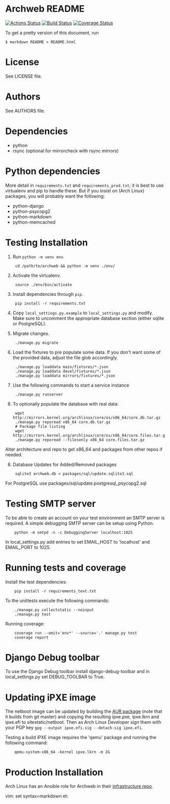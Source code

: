 # Archweb README

[![Actions Status](https://github.com/archlinux/archweb/workflows/Github-Actions/badge.svg)](https://github.com/archlinux/archweb/actions)
[![Build Status](https://travis-ci.com/archlinux/archweb.svg?branch=master)](https://travis-ci.com/archlinux/archweb)
[![Coverage Status](https://coveralls.io/repos/github/archlinux/archweb/badge.svg?branch=master)](https://coveralls.io/github/archlinux/archweb?branch=master)

To get a pretty version of this document, run

    $ markdown README > README.html

# License

See LICENSE file.

# Authors

See AUTHORS file.

# Dependencies

- python
- rsync (optional for mirrorcheck with rsync mirrors)

# Python dependencies

More detail in `requirements.txt` and `requirements_prod.txt`; it is best to
use virtualenv and pip to handle these. But if you insist on (Arch Linux)
packages, you will probably want the following:

- python-django
- python-psycopg2
- python-markdown
- python-memcached

# Testing Installation

1. Run `python -m venv env`.

        cd /path/to/archweb && python -m venv ./env/

2. Activate the virtualenv.

        source ./env/bin/activate

2. Install dependencies through `pip`.

        pip install -r requirements.txt

3. Copy `local_settings.py.example` to `local_settings.py` and modify.
   Make sure to uncomment the appropriate database section (either sqlite or
   PostgreSQL).

4. Migrate changes.

        ./manage.py migrate

5. Load the fixtures to pre populate some data. If you don't want some of the
   provided data, adjust the file glob accordingly.

        ./manage.py loaddata main/fixtures/*.json
        ./manage.py loaddata devel/fixtures/*.json
        ./manage.py loaddata mirrors/fixtures/*.json

6. Use the following commands to start a service instance

        ./manage.py runserver

7. To optionally populate the database with real data:

        wget http://mirrors.kernel.org/archlinux/core/os/x86_64/core.db.tar.gz
        ./manage.py reporead x86_64 core.db.tar.gz
        # Package file listing
        wget http://mirrors.kernel.org/archlinux/core/os/x86_64/core.files.tar.gz
        ./manage.py reporead --filesonly x86_64 core.files.tar.gz

Alter architecture and repo to get x86\_64 and packages from other repos if
needed.

8. Database Updates for Added/Removed packages

        sqlite3 archweb.db < packages/sql/update.sqlite3.sql

For PostgreSQL use packages/sql/update.postgresql_psycopg2.sql


# Testing SMTP server

To be able to create an account on your test environment an SMTP server is
required. A simple debugging SMTP server can be setup using Python.

        python -m smtpd -n -c DebuggingServer localhost:1025

In local\_settings.py add entries to set EMAIL\_HOST to 'localhost' and EMAIL\_PORT to
1025.

# Running tests and coverage

Install the test dependencies:

        pip install -r requirements_text.txt

To the unittests execute the following commands:

        ./manage.py collectstatic --noinput
        ./manage.py test

Running coverage:

        coverage run --omit='env*' --source='.' manage.py test
        coverage report

# Django Debug toolbar

To use the Django Debug toolbar install django-debug-toolbar and in local_settings.py
set DEBUG_TOOLBAR to True.

# Updating iPXE image

The netboot image can be updated by building the [AUR
package](https://aur.archlinux.org/packages/ipxe-netboot/) (note that it builds
from git master) and copying the resulting ipxe.pxe, ipxe.lkrn and ipxe.efi to
sitestatic/netboot. Then as Arch Linux Developer sign them with your PGP key
```gpg --output ipxe.efi.sig --detach-sig ipxe.efi```.

Testing a build iPXE image requires the 'qemu' package and running the
following command:

        qemu-system-x86_64 -kernel ipxe.lkrn -m 2G

# Production Installation

Arch Linux has an Ansible role for Archweb in their [infrastructure repo](https://git.archlinux.org/infrastructure.git/).

vim: set syntax=markdown et:
